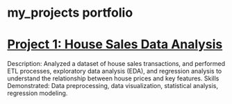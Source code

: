 # my_projects portfolio 


# [Project 1: House Sales Data Analysis](https://github.com/Sirius-Ife/houseSales_analysis)

Description: Analyzed a dataset of house sales transactions,
and performed ETL processes, exploratory data analysis (EDA),
and regression analysis to understand the relationship between house prices and key features.
Skills Demonstrated: Data preprocessing, data visualization, statistical analysis, regression modeling.

